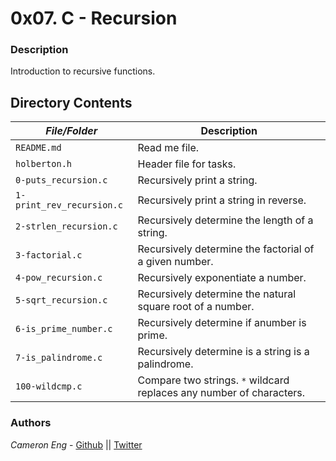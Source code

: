 # 0x07. C - Recursion
### Description
Introduction to recursive functions.

## Directory Contents

|   ***File/Folder***    |  **Description**                       |
|---------------|---------------------------------------|
| `README.md` |  Read me file. |
| `holberton.h` | Header file for tasks. |
| `0-puts_recursion.c` | Recursively print a string. |
| `1-print_rev_recursion.c` | Recursively print a string in reverse. |
| `2-strlen_recursion.c` | Recursively determine the length of a string. |
| `3-factorial.c` | Recursively determine the factorial of a given number. |
| `4-pow_recursion.c` | Recursively exponentiate a number. |
| `5-sqrt_recursion.c` | Recursively determine the natural square root of a number. |
| `6-is_prime_number.c` | Recursively determine if anumber is prime. |
| `7-is_palindrome.c` | Recursively determine is a string is a palindrome. |
| `100-wildcmp.c` | Compare two strings. `*` wildcard replaces any number of characters. |

### Authors
*Cameron Eng* - [Github](https://github.com/c_eng/) || [Twitter](https://twitter.com/c33Eng)
